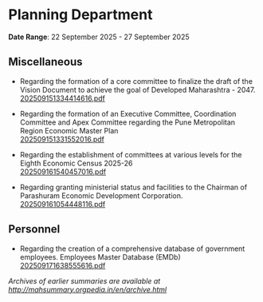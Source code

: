 # Planning Department

**Date Range**: 22 September 2025 - 27 September 2025


## Miscellaneous
- Regarding the formation of a core committee to finalize the draft of the Vision Document to achieve the goal of Developed Maharashtra - 2047.\
  [202509151334414616.pdf](https://gr.maharashtra.gov.in/Site/Upload/Government%20Resolutions/English/202509151334414616.pdf)

- Regarding the formation of an Executive Committee, Coordination Committee and Apex Committee regarding the Pune Metropolitan Region Economic Master Plan\
  [202509151331552016.pdf](https://gr.maharashtra.gov.in/Site/Upload/Government%20Resolutions/English/202509151331552016.pdf)

- Regarding the establishment of committees at various levels for the Eighth Economic Census 2025-26\
  [202509161540457016.pdf](https://gr.maharashtra.gov.in/Site/Upload/Government%20Resolutions/English/202509161540457016.pdf)

- Regarding granting ministerial status and facilities to the Chairman of Parashuram Economic Development Corporation.\
  [202509161054448116.pdf](https://gr.maharashtra.gov.in/Site/Upload/Government%20Resolutions/English/202509161054448116.pdf)

## Personnel
- Regarding the creation of a comprehensive database of government employees. Employees Master Database (EMDb)\
  [202509171638555616.pdf](https://gr.maharashtra.gov.in/Site/Upload/Government%20Resolutions/English/202509171638555616.pdf)


*Archives of earlier summaries are available at http://mahsummary.orgpedia.in/en/archive.html*